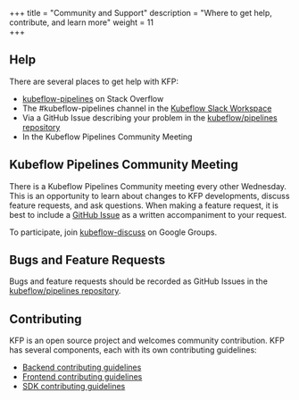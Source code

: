 +++
title = "Community and Support"
description = "Where to get help, contribute, and learn more"
weight = 11                 
+++

## Help
There are several places to get help with KFP:

* [kubeflow-pipelines][kfp-stack-overflow] on Stack Overflow
* The #kubeflow-pipelines channel in the [Kubeflow Slack Workspace](https://kubeflow.slack.com/)
* Via a GitHub Issue describing your problem in the [kubeflow/pipelines repository][create-github-issue]
* In the Kubeflow Pipelines Community Meeting
## Kubeflow Pipelines Community Meeting
There is a Kubeflow Pipelines Community meeting every other Wednesday. This is an opportunity to learn about changes to KFP developments, discuss feature requests, and ask questions. When making a feature request, it is best to include a [GitHub Issue][create-github-issue] as a written accompaniment to your request.

To participate, join [kubeflow-discuss][kubeflow-discuss-google-group] on Google Groups.

## Bugs and Feature Requests
Bugs and feature requests should be recorded as GitHub Issues in the [kubeflow/pipelines repository][create-github-issue].

## Contributing
KFP is an open source project and welcomes community contribution. KFP has several components, each with its own contributing guidelines:

* [Backend contributing guidelines][backend-contributing-guidelines]
* [Frontend contributing guidelines][frontend-contributing-guidelines]
* [SDK contributing guidelines][sdk-contributing-guidelines]

[kfp-stack-overflow]: https://stackoverflow.com/questions/tagged/kubeflow-pipelines
[create-github-issue]: https://github.com/kubeflow/pipelines/issues/new/choose
[kubeflow-discuss-google-group]: https://groups.google.com/g/kubeflow-discuss
[backend-contributing-guidelines]: https://github.com/kubeflow/pipelines/blob/fe66d20b98c84961b96eb8c52f3fdac69e017bce/backend/README.md
[frontend-contributing-guidelines]: https://github.com/kubeflow/pipelines/blob/fe66d20b98c84961b96eb8c52f3fdac69e017bce/frontend/README.md
[sdk-contributing-guidelines]: https://github.com/kubeflow/pipelines/blob/fe66d20b98c84961b96eb8c52f3fdac69e017bce/sdk/CONTRIBUTING.md
